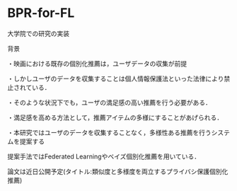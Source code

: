 # BPR-for-FL
大学院での研究の実装

背景

・映画における既存の個別化推薦は，ユーザデータの収集が前提

・しかしユーザのデータを収集することは個人情報保護法といった法律により禁止されている．

・そのような状況下でも，ユーザの満足感の高い推薦を行う必要がある．

・満足感を高める方法として，推薦アイテムの多様にすることがあげられる．

・本研究ではユーザのデータを収集することなく，多様性ある推薦を行うシステムを提案する

提案手法ではFederated Learningやベイズ個別化推薦を用いている．

論文は近日公開予定(タイトル:類似度と多様度を両立するプライバシ保護個別化推薦)
